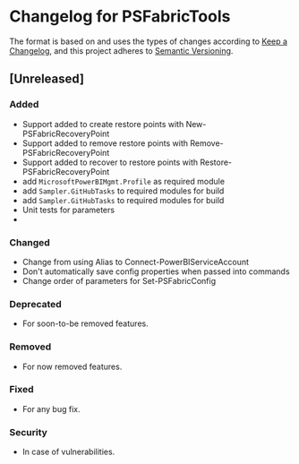 # Changelog for PSFabricTools

The format is based on and uses the types of changes according to [Keep a Changelog](https://keepachangelog.com/en/1.0.0/),
and this project adheres to [Semantic Versioning](https://semver.org/spec/v2.0.0.html).

## [Unreleased]

### Added

- Support added to create restore points with New-PSFabricRecoveryPoint
- Support added to remove restore points with Remove-PSFabricRecoveryPoint
- Support added to recover to restore points with Restore-PSFabricRecoveryPoint
- add `MicrosoftPowerBIMgmt.Profile` as required module
- add `Sampler.GitHubTasks` to required modules for build
- add `Sampler.GitHubTasks` to required modules for build
- Unit tests for parameters
- 

### Changed

- Change from using Alias to Connect-PowerBIServiceAccount
- Don't automatically save config properties when passed into commands
- Change order of parameters for Set-PSFabricConfig

### Deprecated

- For soon-to-be removed features.

### Removed

- For now removed features.

### Fixed

- For any bug fix.

### Security

- In case of vulnerabilities.
